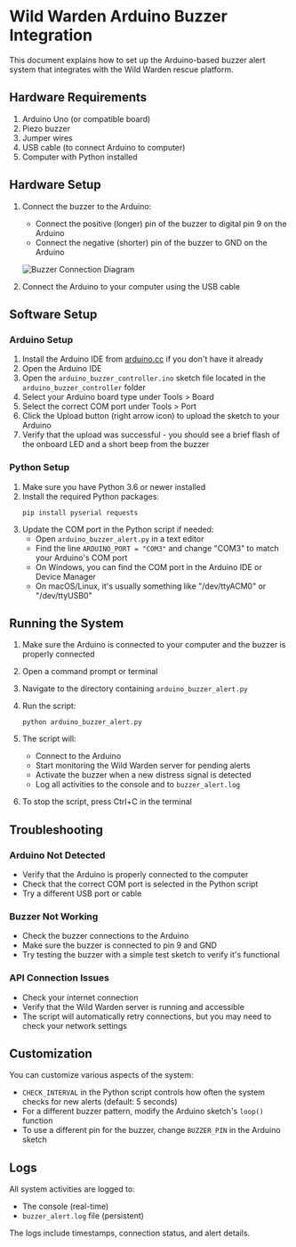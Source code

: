 # Wild Warden Arduino Buzzer Integration

This document explains how to set up the Arduino-based buzzer alert system that integrates with the Wild Warden rescue platform.

## Hardware Requirements

1. Arduino Uno (or compatible board)
2. Piezo buzzer
3. Jumper wires
4. USB cable (to connect Arduino to computer)
5. Computer with Python installed

## Hardware Setup

1. Connect the buzzer to the Arduino:
   - Connect the positive (longer) pin of the buzzer to digital pin 9 on the Arduino
   - Connect the negative (shorter) pin of the buzzer to GND on the Arduino

   ![Buzzer Connection Diagram](https://i.imgur.com/6uRVJsc.png)

2. Connect the Arduino to your computer using the USB cable

## Software Setup

### Arduino Setup

1. Install the Arduino IDE from [arduino.cc](https://www.arduino.cc/en/software) if you don't have it already
2. Open the Arduino IDE
3. Open the `arduino_buzzer_controller.ino` sketch file located in the `arduino_buzzer_controller` folder
4. Select your Arduino board type under Tools > Board
5. Select the correct COM port under Tools > Port
6. Click the Upload button (right arrow icon) to upload the sketch to your Arduino
7. Verify that the upload was successful - you should see a brief flash of the onboard LED and a short beep from the buzzer

### Python Setup

1. Make sure you have Python 3.6 or newer installed
2. Install the required Python packages:
   ```
   pip install pyserial requests
   ```
3. Update the COM port in the Python script if needed:
   - Open `arduino_buzzer_alert.py` in a text editor
   - Find the line `ARDUINO_PORT = "COM3"` and change "COM3" to match your Arduino's COM port
   - On Windows, you can find the COM port in the Arduino IDE or Device Manager
   - On macOS/Linux, it's usually something like "/dev/ttyACM0" or "/dev/ttyUSB0"

## Running the System

1. Make sure the Arduino is connected to your computer and the buzzer is properly connected
2. Open a command prompt or terminal
3. Navigate to the directory containing `arduino_buzzer_alert.py`
4. Run the script:
   ```
   python arduino_buzzer_alert.py
   ```
5. The script will:
   - Connect to the Arduino
   - Start monitoring the Wild Warden server for pending alerts
   - Activate the buzzer when a new distress signal is detected
   - Log all activities to the console and to `buzzer_alert.log`

6. To stop the script, press Ctrl+C in the terminal

## Troubleshooting

### Arduino Not Detected
- Verify that the Arduino is properly connected to the computer
- Check that the correct COM port is selected in the Python script
- Try a different USB port or cable

### Buzzer Not Working
- Check the buzzer connections to the Arduino
- Make sure the buzzer is connected to pin 9 and GND
- Try testing the buzzer with a simple test sketch to verify it's functional

### API Connection Issues
- Check your internet connection
- Verify that the Wild Warden server is running and accessible
- The script will automatically retry connections, but you may need to check your network settings

## Customization

You can customize various aspects of the system:

- `CHECK_INTERVAL` in the Python script controls how often the system checks for new alerts (default: 5 seconds)
- For a different buzzer pattern, modify the Arduino sketch's `loop()` function
- To use a different pin for the buzzer, change `BUZZER_PIN` in the Arduino sketch

## Logs

All system activities are logged to:
- The console (real-time)
- `buzzer_alert.log` file (persistent)

The logs include timestamps, connection status, and alert details. 